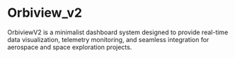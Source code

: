 # Orbiview_v2
OrbiviewV2 is a minimalist dashboard system designed to provide real-time data visualization, telemetry monitoring, and seamless integration for aerospace and space exploration projects.
